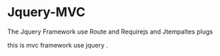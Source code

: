 # Jquery-MVC
The Jquery Framework use Route and Requirejs and Jtempaltes plugs

this is mvc framework use jquery .
